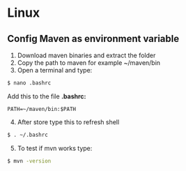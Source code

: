 # Linux

## Config Maven as environment variable
1. Download maven binaries and extract the folder
2. Copy the path to maven for example ~/maven/bin
3. Open a terminal and type:
```bash
$ nano .bashrc 
```
Add this to the file **.bashrc:**
```
PATH=~/maven/bin:$PATH
```
4. After store type this to refresh shell
```bash
$ . ~/.bashrc
```
5. To test if mvn works type:
```bash
$ mvn -version
```